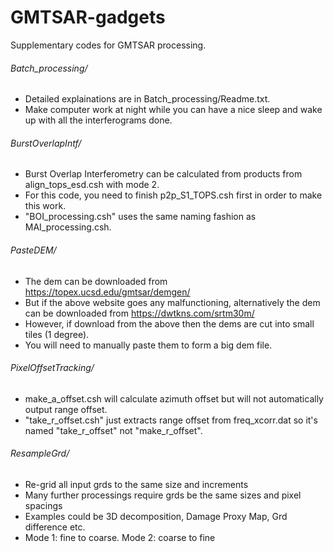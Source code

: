# GMTSAR-gadgets

Supplementary codes for GMTSAR processing.


###### Batch_processing/
- Detailed explainations are in Batch_processing/Readme.txt. 
- Make computer work at night while you can have a nice sleep and wake up with all the interferograms done. 
  
###### BurstOverlapIntf/
- Burst Overlap Interferometry can be calculated from products from align_tops_esd.csh with mode 2.  
- For this code, you need to finish p2p_S1_TOPS.csh first in order to make this work.  
- "BOI_processing.csh" uses the same naming fashion as MAI_processing.csh.  

###### PasteDEM/
- The dem can be downloaded from https://topex.ucsd.edu/gmtsar/demgen/
- But if the above website goes any malfunctioning, alternatively the dem can be downloaded from https://dwtkns.com/srtm30m/
- However, if download from the above then the dems are cut into small tiles (1 degree).
- You will need to manually paste them to form a big dem file.

###### PixelOffsetTracking/
- make_a_offset.csh will calculate azimuth offset but will not automatically output range offset.  
- "take_r_offset.csh" just extracts range offset from freq_xcorr.dat so it's named "take_r_offset" not "make_r_offset".  

###### ResampleGrd/
- Re-grid all input grds to the same size and increments
- Many further processings require grds be the same sizes and pixel spacings
- Examples could be 3D decomposition, Damage Proxy Map, Grd difference etc.
- Mode 1: fine to coarse. Mode 2: coarse to fine

